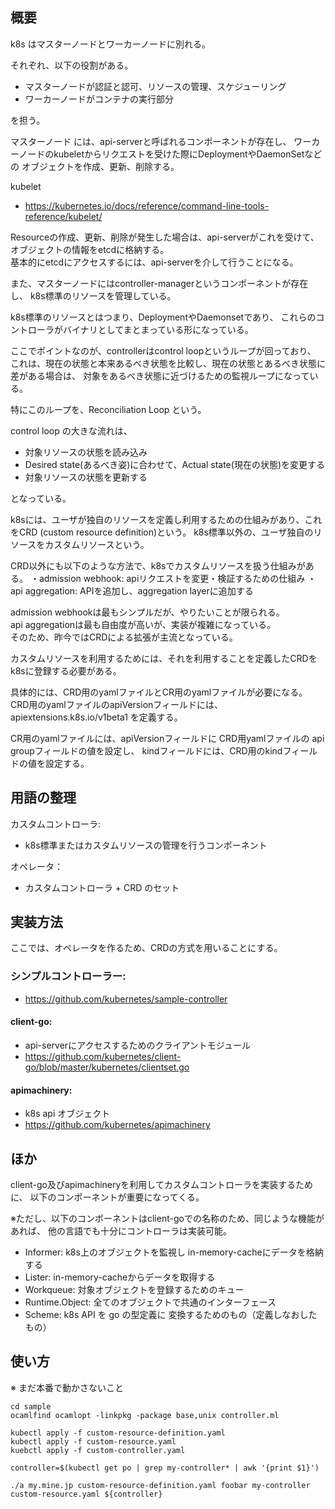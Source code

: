 ## 概要
k8s はマスターノードとワーカーノードに別れる。
   
それぞれ、以下の役割がある。

* マスターノードが認証と認可、リソースの管理、スケジューリング
* ワーカーノードがコンテナの実行部分

を担う。

マスターノード には、api-serverと呼ばれるコンポーネントが存在し、
ワーカーノードのkubeletからリクエストを受けた際にDeploymentやDaemonSetなどの
オブジェクトを作成、更新、削除する。

kubelet
- https://kubernetes.io/docs/reference/command-line-tools-reference/kubelet/
   
Resourceの作成、更新、削除が発生した場合は、api-serverがこれを受けて、
オブジェクトの情報をetcdに格納する。  
基本的にetcdにアクセスするには、api-serverを介して行うことになる。

また、マスターノードにはcontroller-managerというコンポーネントが存在し、
k8s標準のリソースを管理している。

k8s標準のリソースとはつまり、DeploymentやDaemonsetであり、
これらのコントローラがバイナリとしてまとまっている形になっている。

ここでポイントなのが、controllerはcontrol loopというループが回っており、
これは、現在の状態と本来あるべき状態を比較し、現在の状態とあるべき状態に差がある場合は、
対象をあるべき状態に近づけるための監視ループになっている。

特にこのループを、Reconciliation Loop という。

control loop の大きな流れは、

* 対象リソースの状態を読み込み
* Desired state(あるべき姿)に合わせて、Actual state(現在の状態)を変更する
* 対象リソースの状態を更新する

となっている。


k8sには、ユーザが独自のリソースを定義し利用するための仕組みがあり、これをCRD
(custom resource definition)という。
k8s標準以外の、ユーザ独自のリソースをカスタムリソースという。

CRD以外にも以下のような方法で、k8sでカスタムリソースを扱う仕組みがある。
・admission webhook: apiリクエストを変更・検証するための仕組み
・api aggregation: APIを追加し、aggregation layerに追加する

admission webhookは最もシンプルだが、やりたいことが限られる。  
api aggregationは最も自由度が高いが、実装が複雑になっている。  
そのため、昨今ではCRDによる拡張が主流となっている。  

カスタムリソースを利用するためには、それを利用することを定義したCRDをk8sに登録する必要がある。 
  
具体的には、CRD用のyamlファイルとCR用のyamlファイルが必要になる。
CRD用のyamlファイルのapiVersionフィールドには、apiextensions.k8s.io/v1beta1
を定義する。

CR用のyamlファイルには、apiVersionフィールドに CRD用yamlファイルの api groupフィールドの値を設定し、
kindフィールドには、CRD用のkindフィールドの値を設定する。


## 用語の整理
カスタムコントローラ:
- k8s標準またはカスタムリソースの管理を行うコンポーネント

オペレータ：
- カスタムコントローラ + CRD のセット

## 実装方法

ここでは、オペレータを作るため、CRDの方式を用いることにする。

### シンプルコントローラー:

- https://github.com/kubernetes/sample-controller

#### client-go:
- api-serverにアクセスするためのクライアントモジュール
-  https://github.com/kubernetes/client-go/blob/master/kubernetes/clientset.go

#### apimachinery:
- k8s api オブジェクト
- https://github.com/kubernetes/apimachinery


## ほか

client-go及びapimachineryを利用してカスタムコントローラを実装するために、
以下のコンポーネントが重要になってくる。

※ただし、以下のコンポーネントはclient-goでの名称のため、同じような機能があれば、
他の言語でも十分にコントローラは実装可能。

* Informer: k8s上のオブジェクトを監視し in-memory-cacheにデータを格納する
* Lister: in-memory-cacheからデータを取得する
* Workqueue: 対象オブジェクトを登録するためのキュー
* Runtime.Object: 全てのオブジェクトで共通のインターフェース
* Scheme: k8s API を go の型定義に 変換するためのもの（定義しなおしたもの）

## 使い方

※ まだ本番で動かさないこと

```
cd sample
ocamlfind ocamlopt -linkpkg -package base,unix controller.ml

kubectl apply -f custom-resource-definition.yaml
kubectl apply -f custom-resource.yaml
kuebctl apply -f custom-controller.yaml

controller=$(kubectl get po | grep my-controller* | awk '{print $1}')

./a my.mine.jp custom-resource-definition.yaml foobar my-controller custom-resource.yaml ${controller}
```

